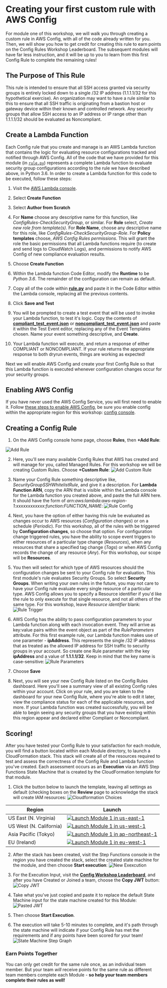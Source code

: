 # Creating your first custom rule with AWS Config
For module one of this workshop, we will walk you through creating a custom rule in AWS Config, with all of the code already written for you.  Then, we will show you how to get credit for creating this rule to earn points on the Config Rules Workshop Leaderboard.  The subsequent modules will have far less instruction, and it will be up to you to learn from this first Config Rule to complete the remaining rules!

## The Purpose of This Rule
This rule is intended to ensure that all SSH access granted via security groups is entirely locked down to a single /32 IP address (1.1.1.1/32 for this hypothetical exercise).  An organization may want to have a rule similar to this to ensure that all SSH traffic is originating from a bastion host or gateway device within their known and controlled network.  Any security groups that allow SSH access to an IP address or IP range other than 1.1.1.1/32 should be evaluated as Noncompliant.

## Create a Lambda Function
Each Config rule that you create and manage is an AWS Lambda function that contains the logic for evaluating resource configurations tracked and notified through AWS Config. All of the code that we have provided for this module (in [`rule.py`](./rule.py)) represents a complete Lambda function to evaluate security group configurations according to the rule we have described above, in Python 3.6. In order to create a Lambda function for this code to be executed, follow these steps:

1. Visit the [AWS Lambda console](https://console.aws.amazon.com/lambda/home).

2. Select **Create Function**

3. Select **Author from Scratch**

4. For **Name** choose any descriptive name for this function, like *ConfigRules-CheckSecurityGroup*, or similar. For **Role** select, *Create new role from template(s)*. For **Role Name**, choose any descriptive name for this role, like *ConfigRules-CheckSecurityGroup-Role*.  For **Policy templates** choose, *AWS Config Rules permissions*.  This will grant the role the basic permissions that all Lambda functions require (to create and send logs to CloudWatch Logs), and permissions to notify AWS Config of new compliance evaluation results.

5. Choose **Create Function**

6. Within the Lambda function Code Editor, modify the **Runtime** to be *Python 3.6*. The remainder of the configuration can remain as default.

7.  Copy all of the code within [**rule.py**](./rule.py) and paste it in the Code Editor within the Lambda console, replacing all the previous contents.

8. Click **Save and Test**

9. You will be prompted to create a test event that will be used to invoke your Lambda function, to test it's logic.  Copy the contents of [**compliant_test_event.json**](./compliant_test_event.json) or [**noncompliant_test_event.json**](./noncompliant_test_event.json) and paste it within the Test Event editor, replacing any of the Event Templates chosen. Name your event something descriptive, and **Create**.

10.  Your Lambda function will execute, and return a response of either COMPLIANT or NONCOMPLIANT. If your rule returns the appropriate response to both dryrun events, things are working as expected!

Next we will enable AWS Config and create your first Config Rule so that this Lambda function is executed whenever configuration changes occur for your security groups.

## Enabling AWS Config
If you have never used the AWS Config Service, you will first need to enable it.  Follow [these steps to enable AWS Config](http://docs.aws.amazon.com/config/latest/developerguide/gs-console.html), be sure you enable config within the appropriate region for this workshop: [config console](https://console.aws.amazon.com/config/home).

## Creating a Config Rule
1. On the AWS Config console home page, choose **Rules**, then **+Add Rule**:

![Add Rule](Images/Add-Rule.png)

2. Here, you'll see many available Config Rules that AWS has created and will manage for you, called Managed  Rules. For this workshop we will be creating Custom Rules.  Choose **+Custom Rule**:
![Add Custom Rule](Images/Add-Custom-Rule.png)

3. Name your Config Rule something descriptive like, *SecurityGroupSSHWhitelistRule*, and give it a description.  For **Lambda Function ARN**, copy the ARN that is visible within the Lambda console for the Lambda function you created above, and paste the full ARN here. It should have the form of *arn:aws:lambda:aws-region-1:xxxxxxxxxxxx:function:FUNCTION_NAME*:
![Rule Config](Images/Rule-Basic-Config.png)

4. Next, you have the option of either having this rule be evaluated as changes occur to AWS resources (*Configuration changes*) or on a schedule (*Periodic*).  For this workshop, all of the rules with be triggered by **Configuration changes**, so choose that option.  For configuration change triggered rules, you have the ability to scope event triggers to either resources of a particular type change (*Resources*), when any resources that share a specified tag change (*Tags*) or when AWS Config records the change of any resource (*Any*). For this workshop, our scope will be **Resources**.
5. You then will select for which type of AWS resources should the configuration changes be sent to your Config rule for evaluation. This first module's rule evaluates Security Groups. So select **Security Groups**.  When writing your own rules in the future, you may not care to have your Config rule evaluate every single resource of a particular type. AWS Config allows you to specify a Resource identifier if you'd like the rule to only execute for that single resource, and not all others of the same type.  For this workshop, leave *Resource identifier* blank:
![Rule Trigger](Images/Rule-Trigger-Config.png)

6. AWS Config has the ability to pass configuration parameters to your Lambda function along with each invocation event.  They will arrive as key:value pairs within the event object as part of the *RuleParameters* attribute. For this first example rule, our Lambda function makes use of one parameter - **ipAddress**. This represents the single /32 IP address that as treated as the allowed IP address for SSH traffic to security groups in your account. So create one Rule parameter with the key **ipAddress** and a value of **1.1.1.1/32**. Keep in mind that the key name is case-sensitive:
![Rule Parameters](Images/Rule-Parameters.png)

7. Choose **Save**

8. Next, you will see your new Config Rule listed on the Config Rules dashboard.  Here you'll see a summary view of all existing Config rules within your account. Click on your rule, and you are taken to the dashboard for your new Config Rule, where you're able to edit it later, view the compliance status for each of the applicable resources, and more.  If your Lambda function was created successfully, you will be able to begin seeing any security groups that you have existing within this region appear and declared either Compliant or Noncompliant.

## Scoring!
After you have tested your Config Rule to your satisfaction for each module, you will find a button located within each Module directory, to launch a CloudFormation stack.  This stack will create all of the resources required to test and assess the correctness of the Config Rule and Lambda function you've created.  Each assessment occurs as an **Execution** via an AWS Step Functions State Machine that is created by the CloudFormation template for that module.  

1. Click the button below to launch the template, leaving all settings as default (checking boxes on the **Review** page to acknowledge the stack will create IAM resources:
![Cloudformation Choices](Images/Cloudformation.png)


Region| Launch
------|-----
US East (N. Virginia) | [![Launch Module 1 in us-east-1](http://docs.aws.amazon.com/AWSCloudFormation/latest/UserGuide/images/cloudformation-launch-stack-button.png)](https://console.aws.amazon.com/cloudformation/home?region=us-east-1#/stacks/new?stackName=ConfigRules-Module-1-Security-Groups&templateURL=https://s3.ap-northeast-1.amazonaws.com/config-rules-workshop-ap-northeast-1/module-1/template.yml)
US West (N. California) | [![Launch Module 1 in us-west-1](http://docs.aws.amazon.com/AWSCloudFormation/latest/UserGuide/images/cloudformation-launch-stack-button.png)](https://console.aws.amazon.com/cloudformation/home?region=us-west-1#/stacks/new?stackName=ConfigRules-Module-1-Security-Groups&templateURL=https://s3.ap-northeast-1.amazonaws.com/config-rules-workshop-ap-northeast-1/module-1/template.yml)
Asia Pacific (Tokyo) | [![Launch Module 1 in ap-northeast-1](http://docs.aws.amazon.com/AWSCloudFormation/latest/UserGuide/images/cloudformation-launch-stack-button.png)](https://console.aws.amazon.com/cloudformation/home?region=ap-northeast-1#/stacks/new?stackName=ConfigRules-Module-1-Security-Groups&templateURL=https://s3.ap-northeast-1.amazonaws.com/config-rules-workshop-ap-northeast-1/module-1/template.yml)
EU (Ireland) | [![Launch Module 1 in eu-west-1](http://docs.aws.amazon.com/AWSCloudFormation/latest/UserGuide/images/cloudformation-launch-stack-button.png)](https://console.aws.amazon.com/cloudformation/home?region=eu-west-1#/stacks/new?stackName=ConfigRules-Module-1-Security-Groups&templateURL=https://s3.ap-northeast-1.amazonaws.com/config-rules-workshop-ap-northeast-1/module-1/template.yml)

2. After the stack has been created, visit the Step Functions console in the region you have created the stack, select the created state machine for the module, and then choose **Start execution**:
![New Exexcution](../../Images/New-Execution.png)

3. For the Execution Input, visit the [**Config Workshop Leaderboard**](https://amzn.to/aws-config-rules-workshop), and after you have Created or Joined a team, choose the **Copy JWT** button:
![Copy JWT](../../Images/Copy-JWT.png)

4. Take what you've just copied and paste it to replace the default State Machine input for the state machine created for this Module:  
![Pasted JWT](../../Images/JWT-Pasted.png)

5. Then choose **Start Execution**.

6. The execution will take 5-10 minutes to complete, and it's path through the state machine will indicate if your Config Rule has met the requirements and if any points have been scored for your team!  
![State Machine Step Graph](../../Images/SFN-Execution-Map.png)

### Earn Points Together
You can only get credit for the same rule once, as an individual team member.  But your team *will* receive points for the same rule as different team members complete each Module - **so help your team members complete their rules as well!**
